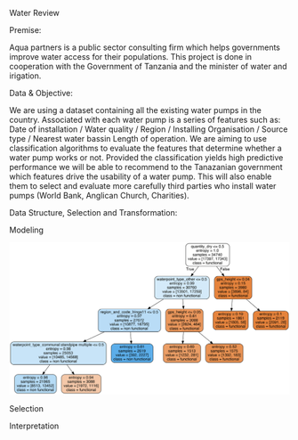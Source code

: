 Water Review

Premise: 

Aqua partners is a public sector consulting firm which helps governments improve water access for their populations. This project is done in cooperation with the Government of Tanzania and the minister of water and irigation. 

Data & Objective:

We are using a dataset containing all the existing water pumps in the country. Associated with each water pump is a series of features such as: Date of installation / Water quality / Region / Installing Organisation / Source type / Nearest water bassin
Length of operation. We are aiming to use classification algorithms to evaluate the features that determine whether a water pump works or not. Provided the classification yields high predictive performance we will be able to recommend to the Tanazanian government which features drive the usability of a water pump. This will also enable them to select and evaluate more carefully third parties who install water pumps (World Bank, Anglican Church, Charities). 

Data Structure, Selection and Transformation:



Modeling

![](tree.png)

Selection

Interpretation 
